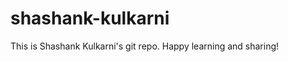 shashank-kulkarni
=================

This is Shashank Kulkarni's git repo. Happy learning and sharing!